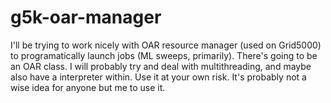 # g5k-oar-manager
I'll be trying to work nicely with OAR resource manager (used on Grid5000) to programatically launch jobs (ML sweeps, primarily). There's going to be an OAR class. I will probably try and deal with multithreading, and maybe also have a interpreter within. Use it at your own risk. It's probably not a wise idea for anyone but me to use it. 
